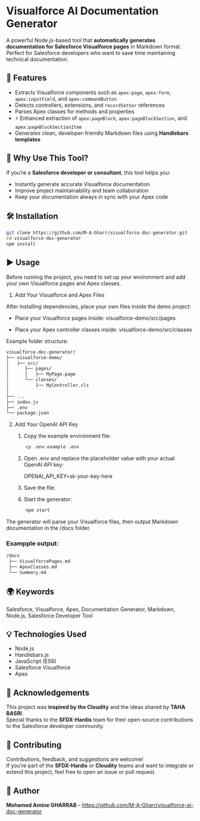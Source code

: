 # Visualforce AI Documentation Generator

A powerful Node.js-based tool that **automatically generates documentation for Salesforce Visualforce pages** in Markdown format.  
Perfect for Salesforce developers who want to save time maintaining technical documentation.

## 🚀 Features
- Extracts Visualforce components such as `apex:page`, `apex:form`, `apex:inputField`, and `apex:commandButton`
- Detects controllers, extensions, and `recordSetVar` references
- Parses Apex classes for methods and properties
- ⚡ Enhanced extraction of `apex:pageBlock`, `apex:pageBlockSection`, and `apex:pageBlockSectionItem`
- Generates clean, developer-friendly Markdown files using **Handlebars templates**

## 🧩 Why Use This Tool?
If you’re a **Salesforce developer or consultant**, this tool helps you:
- Instantly generate accurate Visualforce documentation
- Improve project maintainability and team collaboration
- Keep your documentation always in sync with your Apex code

## 🛠️ Installation
```bash
git clone https://github.com/M-A-Gharr/visualforce-doc-generator.git
cd visualforce-doc-generator
npm install
```

## ▶️ Usage

Before running the project, you need to set up your environment and add your own Visualforce pages and Apex classes.

1. Add Your Visualforce and Apex Files

After installing dependencies, place your own files inside the demo project:

- Place your Visualforce pages inside:
    visualforce-demo/src/pages

- Place your Apex controller classes inside:
    visualforce-demo/src/classes

Example folder structure:
```bash
visualforce-doc-generator/
├── visualforce-demo/
│   ├── src/
│      ├── pages/
│      │   ├── MyPage.page
│      └── classes/
│          ├── MyController.cls
│ 
├── ...
├── index.js
├── .env
└── package.json

```
2. Add Your OpenAI API Key
    1. Copy the example environment file:
    ```bash
        cp .env.example .env
    ```

    2. Open .env and replace the placeholder value with your actual OpenAI API key:

        OPENAI_API_KEY=sk-your-key-here

    3. Save the file.

    4. Start the generator:
    ```bash
        npm start
    ```

The generator will parse your Visualforce files, then output Markdown documentation in the /docs folder.

### Exampple output:
```bash
/docs
 ├── VisualforcePages.md
 ├── ApexClasses.md
 └── Summary.md
 ```

## 🌍 Keywords

Salesforce, Visualforce, Apex, Documentation Generator, Markdown, Node.js, Salesforce Developer Tool

## 💡 Technologies Used

-   Node.js
-   Handlebars.js
-   JavaScript (ES6)
-   Salesforce Visualforce
-   Apex

## 🙌 Acknowledgements

This project was **inspired by the Cloudity** and the ideas shared by **TAHA BASRI**.  
Special thanks to the **SFDX-Hardis** team for their open-source contributions to the Salesforce developer community.

## 🤝 Contributing

Contributions, feedback, and suggestions are welcome!  
If you’re part of the **SFDX-Hardis** or **Cloudity** teams and want to integrate or extend this project, feel free to open an issue or pull request.

## 👤 Author

**Mohamed Amine GHARRAB** – https://github.com/M-A-Gharr/visualforce-ai-doc-generator
